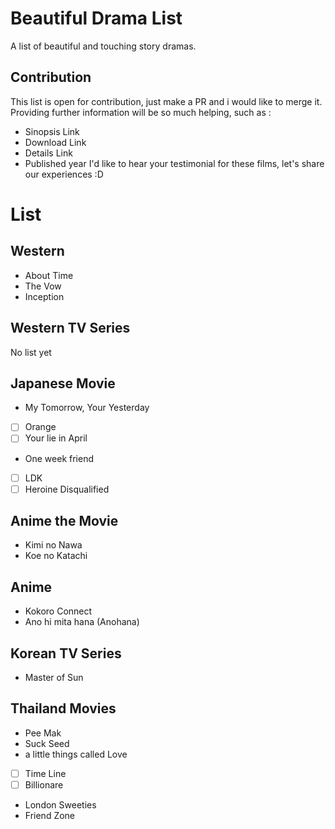 # Beautiful Drama List
A list of beautiful and touching story dramas.

## Contribution
This list is open for contribution, just make a PR and i would like to merge it.
Providing further information will be so much helping, such as :
- Sinopsis Link
- Download Link
- Details Link
- Published year
I'd like to hear your testimonial for these films, let's share our experiences :D

# List
## Western
- About Time
- The Vow
- Inception

## Western TV Series
No list yet

## Japanese Movie
- My Tomorrow, Your Yesterday
- [ ] Orange
- [ ] Your lie in April
- One week friend
- [ ] LDK
- [ ] Heroine Disqualified

## Anime the Movie
- Kimi no Nawa
- Koe no Katachi

## Anime
- Kokoro Connect
- Ano hi mita hana (Anohana)

## Korean TV Series
- Master of Sun

## Thailand Movies
- Pee Mak
- Suck Seed
- a little things called Love
- [ ] Time Line
- [ ] Billionare
- London Sweeties
- Friend Zone
